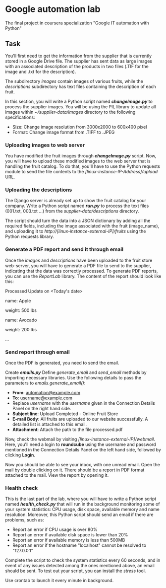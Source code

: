 # Google automation lab
The final project in coursera specialization "Google IT automation with Python"

## Task
You'll first need to get the information from the supplier that is currently stored in a Google Drive file. The supplier has sent data as large images with an associated description of the products in two files (.TIF for the image and .txt for the description).

The subdirectory _images_ contain images of various fruits, while the _descriptions_ subdirectory has text files containing the description of each fruit. 

In this section, you will write a Python script named **_changeImage.py_** to process the supplier images. You will be using the PIL library to update all images within _~/supplier-data/images_ directory to the following specifications:
* Size: Change image resolution from 3000x2000 to 600x400 pixel
* Format: Change image format from .TIFF to .JPEG

### Uploading images to web server
You have modified the fruit images through **_changeImage.py_** script. Now, you will have to upload these modified images to the web server that is handling the fruit catalog. To do that, you'll have to use the Python requests module to send the file contents to the _[linux-instance-IP-Address]/upload_ URL.

### Uploading the descriptions
The Django server is already set up to show the fruit catalog for your company.
Write a Python script named **_run.py_** to process the text files (001.txt, 003.txt ...) from the _supplier-data/descriptions_ directory.

The script should turn the data into a JSON dictionary by adding all the required fields, including the image associated with the fruit (image_name), and uploading it to _http://[linux-instance-external-IP]/fruits_ using the Python requests library.

### Generate a PDF report and send it through email
Once the _images_ and _descriptions_ have been uploaded to the fruit store web-server, you will have to generate a PDF file to send to the supplier, indicating that the data was correctly processed. To generate PDF reports, you can use the _ReportLab_ library. The content of the report should look like this:

Processed Update on <Today's date>

name: Apple

weight: 500 lbs

name: Avocado

weight: 200 lbs

...

### Send report through email
Once the PDF is generated, you need to send the email.

Create **_emails.py_** Define _generate_email_ and _send_email_ methods by importing necessary libraries.
Use the following details to pass the parameters to _emails.generate_email()_:

*	**From**: automation@example.com
*	**To**: username@example.com
*	Replace _username_ with the _username_ given in the Connection Details Panel on the right hand side.
*	**Subject line**: Upload Completed - Online Fruit Store
*	**E-mail Body**: All fruits are uploaded to our website successfully. A detailed list is attached to this email.
*	**Attachment**: Attach the path to the file processed.pdf

Now, check the webmail by visiting _[linux-instance-external-IP]/webmail_. Here, you'll need a login to **roundcube** using the username and password mentioned in the Connection Details Panel on the left hand side, followed by clicking **Login**.

Now you should be able to see your inbox, with one unread email. Open the mail by double clicking on it. There should be a report in PDF format attached to the mail. View the report by opening it.

### Health check
This is the last part of the lab, where you will have to write a Python script named **_health_check.py_** that will run in the background monitoring some of your system statistics: CPU usage, disk space, available memory and name resolution. Moreover, this Python script should send an email if there are problems, such as:
*	Report an error if CPU usage is over 80%
*	Report an error if available disk space is lower than 20%
*	Report an error if available memory is less than 500MB
*	Report an error if the hostname "localhost" cannot be resolved to "127.0.0.1"

Complete the script to check the system statistics every 60 seconds, and in event of any issues detected among the ones mentioned above, an email should be sent.
To test out your script, you can install the _stress_ tool.

Use crontab to launch it every minute in background.
